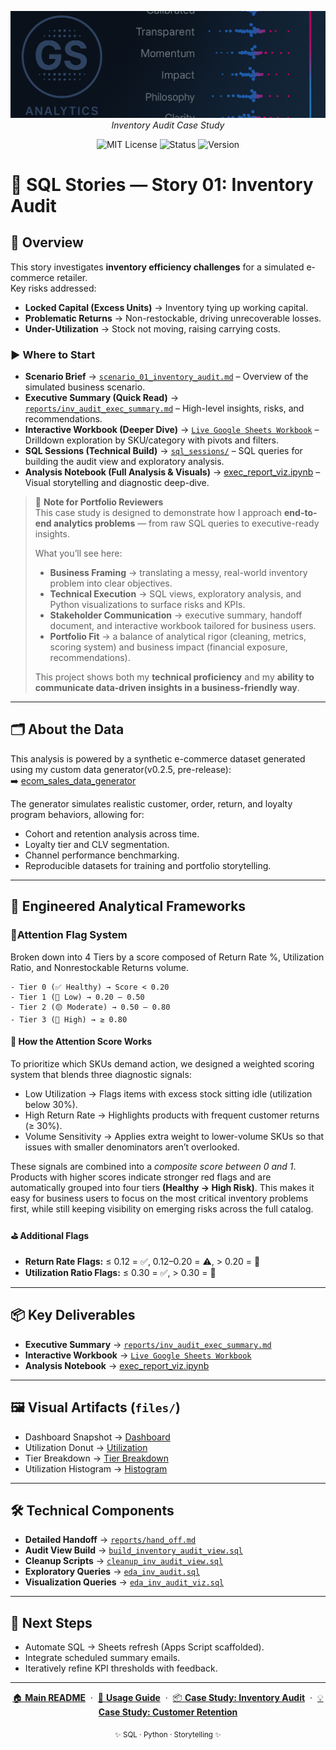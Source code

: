 
<p align="center">
  <img src="../repo_files/dark_logo_banner.png" width="1000"/>
  <br>
  <em>Inventory Audit Case Study</em>
</p>

<p align="center">
  <img alt="MIT License" src="https://img.shields.io/badge/license-MIT-blue">
  <img alt="Status" src="https://img.shields.io/badge/status-active-brightgreen">
  <img alt="Version" src="https://img.shields.io/badge/version-v0.2.0-blueviolet">
</p>

# 📘 SQL Stories — Story 01: Inventory Audit

## 🔎 Overview  
This story investigates **inventory efficiency challenges** for a simulated e-commerce retailer.  
Key risks addressed:  
- **Locked Capital (Excess Units)** → Inventory tying up working capital.  
- **Problematic Returns** → Non-restockable, driving unrecoverable losses.  
- **Under-Utilization** → Stock not moving, raising carrying costs.  

### ▶️ Where to Start
- **Scenario Brief** → [`scenario_01_inventory_audit.md`](scenario_01_inventory_audit.md) – Overview of the simulated business scenario.
- **Executive Summary (Quick Read)** → [`reports/inv_audit_exec_summary.md`](reports/inv_audit_exec_summary.md) – High-level insights, risks, and recommendations.  
- **Interactive Workbook (Deeper Dive)** → [`Live Google Sheets Workbook`](https://docs.google.com/spreadsheets/d/1PuANFstg9yOWV84X1mOoblQp4ProvaSo4iYJ1ONZM7k/edit?usp=sharing) – Drilldown exploration by SKU/category with pivots and filters.  
- **SQL Sessions (Technical Build)** → [`sql_sessions/`](sql_sessions/) – SQL queries for building the audit view and exploratory analysis.  
- **Analysis Notebook (Full Analysis & Visuals)** → [exec_report_viz.ipynb](https://nbviewer.org/github/G-Schumacher44/sql_stories_portfolio_demo/blob/main/story_01_inventory_audit/exec_report_viz.ipynb) – Visual storytelling and diagnostic deep-dive.
 
 > 📝 **Note for Portfolio Reviewers**  
> This case study is designed to demonstrate how I approach **end-to-end analytics problems** — from raw SQL queries to executive-ready insights.  
> 
> What you’ll see here:  
> - **Business Framing** → translating a messy, real-world inventory problem into clear objectives.  
> - **Technical Execution** → SQL views, exploratory analysis, and Python visualizations to surface risks and KPIs.  
> - **Stakeholder Communication** → executive summary, handoff document, and interactive workbook tailored for business users.  
> - **Portfolio Fit** → a balance of analytical rigor (cleaning, metrics, scoring system) and business impact (financial exposure, recommendations).  
> 
> This project shows both my **technical proficiency** and my **ability to communicate data-driven insights in a business-friendly way**.
---

## 🗂 About the Data  
This analysis is powered by a synthetic e-commerce dataset generated using my custom data generator(v0.2.5, pre-release):  
➡️ [ecom_sales_data_generator](https://github.com/G-Schumacher44/ecom_sales_data_generator)  

The generator simulates realistic customer, order, return, and loyalty program behaviors, allowing for:  
- Cohort and retention analysis across time.  
- Loyalty tier and CLV segmentation.  
- Channel performance benchmarking.  
- Reproducible datasets for training and portfolio storytelling. 

___

## 📐 Engineered Analytical Frameworks  

### 🚩Attention Flag System  
Broken down into 4 Tiers by a score composed of Return Rate %, Utilization Ratio, and Nonrestockable Returns volume.
  
    - Tier 0 (✅ Healthy) → Score < 0.20  
    - Tier 1 (🔵 Low) → 0.20 – 0.50  
    - Tier 2 (🟡 Moderate) → 0.50 – 0.80  
    - Tier 3 (🔴 High) → ≥ 0.80  

#### 📌 How the Attention Score Works

To prioritize which SKUs demand action, we designed a weighted scoring system that blends three diagnostic signals:

- Low Utilization → Flags items with excess stock sitting idle (utilization below 30%).
- High Return Rate → Highlights products with frequent customer returns (≥ 30%).
- Volume Sensitivity → Applies extra weight to lower-volume SKUs so that issues with smaller denominators aren’t overlooked.

These signals are combined into a *composite score between 0 and 1*. Products with higher scores indicate stronger red flags and are automatically grouped into four tiers **(Healthy → High Risk)**. This makes it easy for business users to focus on the most critical inventory problems first, while still keeping visibility on emerging risks across the full catalog.

#### ⛳️ Additional Flags

-  **Return Rate Flags:** ≤ 0.12 = ✅, 0.12–0.20 = ⚠️, > 0.20 = 🚨
-  **Utilization Ratio Flags:** ≤ 0.30 = ✅, > 0.30 = 🚨
  
___

## 📦 Key Deliverables  
- **Executive Summary** → [`reports/inv_audit_exec_summary.md`](reports/inv_audit_exec_summary.md)  
- **Interactive Workbook** → [`Live Google Sheets Workbook`](https://docs.google.com/spreadsheets/d/1PuANFstg9yOWV84X1mOoblQp4ProvaSo4iYJ1ONZM7k/edit?usp=sharing)
- **Analysis Notebook** → [exec_report_viz.ipynb](https://nbviewer.org/github/G-Schumacher44/sql_stories_portfolio_demo/blob/main/story_01_inventory_audit/exec_report_viz.ipynb) 
   


---

## 🖼 Visual Artifacts (`files/`)  
- Dashboard Snapshot → [Dashboard](files/dashboard.png)  
- Utilization Donut → [Utilization](files/cap_lock_donut.png)    
- Tier Breakdown → [Tier Breakdown](files/dist_attn_flags.png)  
- Utilization Histogram → [Histogram](files/util_hist.png)  

---

## 🛠 Technical Components 
- **Detailed Handoff** → [`reports/hand_off.md`](reports/hand_off.md)   
- **Audit View Build** → [`build_inventory_audit_view.sql`](sql_sessions/build_inventory_audit_view.sql)  
- **Cleanup Scripts** → [`cleanup_inv_audit_view.sql`](sql_sessions/cleanup_inv_audit_view.sql)  
- **Exploratory Queries** → [`eda_inv_audit.sql`](sql_sessions/eda_inv_audit.sql)  
- **Visualization Queries** → [`eda_inv_audit_viz.sql`](sql_sessions/eda_inv_audit_viz.sql)  

  
---

## 🥾 Next Steps  
- Automate SQL → Sheets refresh (Apps Script scaffolded).  
- Integrate scheduled summary emails.  
- Iteratively refine KPI thresholds with feedback.  

---

<p align="center">
  <a href="../README.md">🏠 <b>Main README</b></a>
  &nbsp;·&nbsp;
  <a href="../USAGE.md">📖 <b>Usage Guide</b></a>
  &nbsp;·&nbsp;
  <a href="./story_01_portfolio_readme.md">📦 <b>Case Study: Inventory Audit</b></a>
  &nbsp;·&nbsp;
  <a href="../story_02_customer_retention_snapshot/story_02_portfolio_readme.md">💡 <b>Case Study: Customer Retention</b></a>
</p>

<p align="center">
  <sub>✨ SQL · Python · Storytelling ✨</sub>
</p>